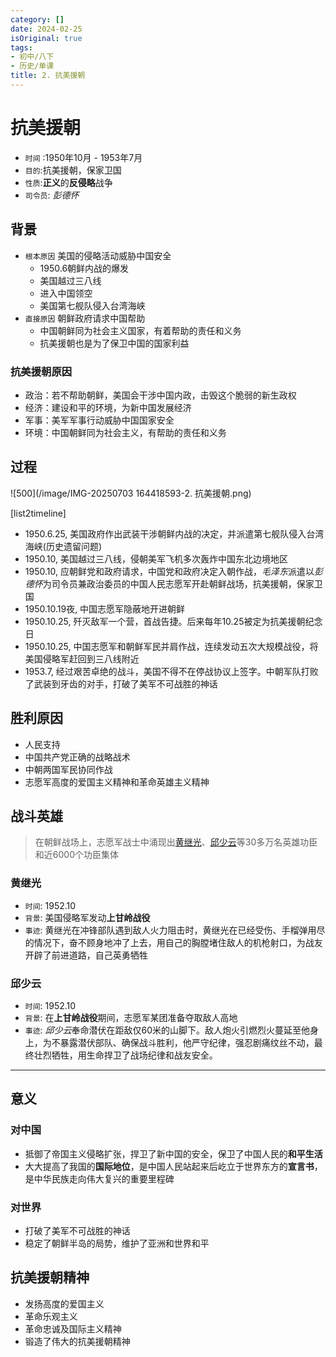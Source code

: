 ```yaml
---
category: []
date: 2024-02-25
isOriginal: true
tags:
- 初中/八下
- 历史/单课
title: 2. 抗美援朝
---
```

# 抗美援朝
- `时间` :1950年10月 - 1953年7月
- `目的`:抗美援朝，保家卫国
- `性质`:**正义**的**反侵略**战争
- `司令员`: *彭德怀*

## 背景
- `根本原因` 美国的侵略活动威胁中国安全
    - 1950.6朝鲜内战的爆发
    - 美国越过三八线
    - 进入中国领空
    - 美国第七舰队侵入台湾海峡
- `直接原因` 朝鲜政府请求中国帮助
    - 中国朝鲜同为社会主义国家，有着帮助的责任和义务
    - 抗美援朝也是为了保卫中国的国家利益
### 抗美援朝原因
- 政治：若不帮助朝鲜，美国会干涉中国内政，击毁这个脆弱的新生政权
- 经济：建设和平的环境，为新中国发展经济
- 军事：美军军事行动威胁中国国家安全
- 环境：中国朝鲜同为社会主义，有帮助的责任和义务
## 过程
![500](/image/IMG-20250703 164418593-2. 抗美援朝.png)

[list2timeline]
- 1950.6.25,  美国政府作出武装干涉朝鲜内战的决定，并派遣第七舰队侵入台湾海峡(历史遗留问题)  
- 1950.10,  美国越过三八线，侵朝美军飞机多次轰炸中国东北边境地区  
- 1950.10,  应朝鲜党和政府请求，中国党和政府决定入朝作战，*毛泽东*派遣以*彭德怀*为司令员兼政治委员的中国人民志愿军开赴朝鲜战场，抗美援朝，保家卫国  
- 1950.10.19夜,   中国志愿军隐蔽地开进朝鲜
- 1950.10.25,  歼灭敌军一个营，首战告捷。后来每年10.25被定为抗美援朝纪念日  
- 1950.10.25,  中国志愿军和朝鲜军民并肩作战，连续发动五次大规模战役，将美国侵略军赶回到三八线附近  
- 1953.7,  经过艰苦卓绝的战斗，美国不得不在停战协议上签字。中朝军队打败了武装到牙齿的对手，打破了美军不可战胜的神话
## 胜利原因
- 人民支持
- 中国共产党正确的战略战术
- 中朝两国军民协同作战
- 志愿军高度的爱国主义精神和革命英雄主义精神
##  战斗英雄
> 在朝鲜战场上，志愿军战士中涌现出[黄继光](#黄继光)、[邱少云](#邱少云)等30多万名英雄功臣和近6000个功臣集体
### 黄继光
- `时间`: 1952.10
- `背景`: 美国侵略军发动**上甘岭战役**
- `事迹`: 黄继光在冲锋部队遇到敌人火力阻击时，黄继光在已经受伤、手榴弹用尽的情况下，奋不顾身地冲了上去，用自己的胸膛堵住敌人的机枪射口，为战友开辟了前进道路，自己英勇牺牲
### 邱少云  
- `时间`: 1952.10  
- `背景`: 在**上甘岭战役**期间，志愿军某团准备夺取敌人高地  
- `事迹`: *邱少云*奉命潜伏在距敌仅60米的山脚下。敌人炮火引燃烈火蔓延至他身上，为不暴露潜伏部队、确保战斗胜利，他严守纪律，强忍剧痛纹丝不动，最终壮烈牺牲，用生命捍卫了战场纪律和战友安全。  


---

## 意义
### 对中国
- 抵御了帝国主义侵略扩张，捍卫了新中国的安全，保卫了中国人民的**和平生活**
- 大大提高了我国的**国际地位**，是中国人民站起来后屹立于世界东方的**宣言书**，是中华民族走向伟大复兴的重要里程碑
### 对世界
- 打破了美军不可战胜的神话
- 稳定了朝鲜半岛的局势，维护了亚洲和世界和平
## 抗美援朝精神
- 发扬高度的爱国主义
- 革命乐观主义
- 革命忠诚及国际主义精神
- 锻造了伟大的抗美援朝精神